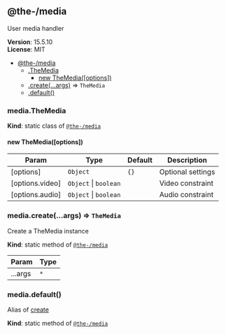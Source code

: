 <!--- Code generated by @the-/script-doc. DO NOT EDIT. -->

<a name="module_@the-/media"></a>

## @the-/media
User media handler

**Version**: 15.5.10  
**License**: MIT  

* [@the-/media](#module_@the-/media)
    * [.TheMedia](#module_@the-/media.TheMedia)
        * [new TheMedia([options])](#new_module_@the-/media.TheMedia_new)
    * [.create(...args)](#module_@the-/media.create) ⇒ <code>TheMedia</code>
    * [.default()](#module_@the-/media.default)

<a name="module_@the-/media.TheMedia"></a>

### media.TheMedia
**Kind**: static class of [<code>@the-/media</code>](#module_@the-/media)  
<a name="new_module_@the-/media.TheMedia_new"></a>

#### new TheMedia([options])

| Param | Type | Default | Description |
| --- | --- | --- | --- |
| [options] | <code>Object</code> | <code>{}</code> | Optional settings |
| [options.video] | <code>Object</code> \| <code>boolean</code> |  | Video constraint |
| [options.audio] | <code>Object</code> \| <code>boolean</code> |  | Audio constraint |

<a name="module_@the-/media.create"></a>

### media.create(...args) ⇒ <code>TheMedia</code>
Create a TheMedia instance

**Kind**: static method of [<code>@the-/media</code>](#module_@the-/media)  

| Param | Type |
| --- | --- |
| ...args | <code>\*</code> | 

<a name="module_@the-/media.default"></a>

### media.default()
Alias of [create](#module_@the-/media.create)

**Kind**: static method of [<code>@the-/media</code>](#module_@the-/media)  
